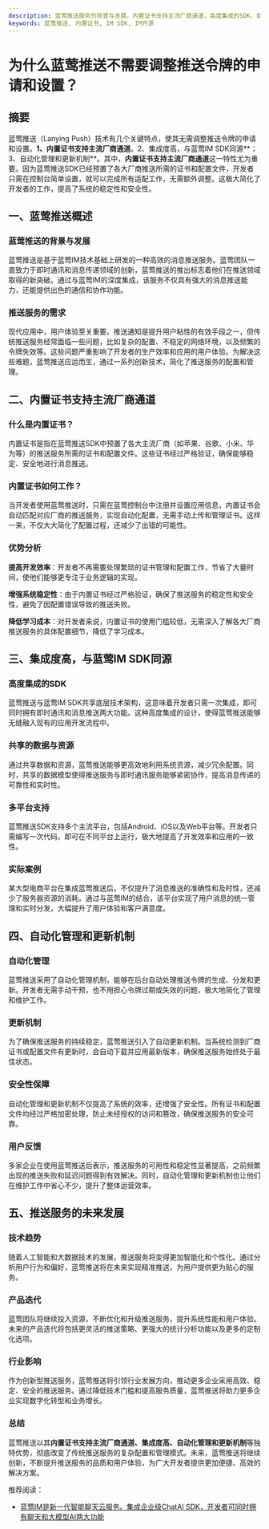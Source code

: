 ```yaml
---
description: 蓝莺推送服务的背景与发展，内置证书支持主流厂商通道，高度集成的SDK，自动化管理和更新机制，推送服务的未来发展。
keywords: 蓝莺推送, 内置证书, IM SDK, IM开源
---
```

# 为什么蓝莺推送不需要调整推送令牌的申请和设置？

## 摘要

蓝莺推送（Lanying Push）技术有几个关键特点，使其无需调整推送令牌的申请和设置。**1、内置证书支持主流厂商通道**。2、集成度高，与蓝莺IM SDK同源**；3、自动化管理和更新机制**。其中，**内置证书支持主流厂商通道**这一特性尤为重要。因为蓝莺推送SDK已经预置了各大厂商推送所需的证书和配置文件，开发者只需在控制台简单设置，就可以完成所有适配工作，无需额外调整。这极大简化了开发者的工作，提高了系统的稳定性和安全性。

## 一、蓝莺推送概述

### 蓝莺推送的背景与发展

蓝莺推送是基于蓝莺IM技术基础上研发的一种高效的消息推送服务。蓝莺团队一直致力于即时通讯和消息传递领域的创新，蓝莺推送的推出标志着他们在推送领域取得的新突破。通过与蓝莺IM的深度集成，该服务不仅具有强大的消息推送能力，还能提供出色的通信和协作功能。

### 推送服务的需求

现代应用中，用户体验至关重要。推送通知是提升用户粘性的有效手段之一，但传统推送服务经常面临一些问题，比如复杂的配置、不稳定的网络环境，以及频繁的令牌失效等。这些问题严重影响了开发者的生产效率和应用的用户体验。为解决这些难题，蓝莺推送应运而生，通过一系列创新技术，简化了推送服务的配置和管理。

## 二、内置证书支持主流厂商通道

### 什么是内置证书？

内置证书是指在蓝莺推送SDK中预置了各大主流厂商（如苹果、谷歌、小米、华为等）的推送服务所需的证书和配置文件。这些证书经过严格验证，确保能够稳定、安全地进行消息推送。

### 内置证书如何工作？

当开发者使用蓝莺推送时，只需在蓝莺控制台中注册并设置应用信息，内置证书会自动匹配对应厂商的推送服务，实现自动化配置，无需手动上传和管理证书。这样一来，不仅大大简化了配置过程，还减少了出错的可能性。

### 优势分析

**提高开发效率**：开发者不再需要处理繁琐的证书管理和配置工作，节省了大量时间，使他们能够更专注于业务逻辑的实现。

**增强系统稳定性**：由于内置证书经过严格验证，确保了推送服务的稳定性和安全性，避免了因配置错误导致的推送失败。

**降低学习成本**：对开发者来说，内置证书的使用门槛较低，无需深入了解各大厂商推送服务的具体配置细节，降低了学习成本。

## 三、集成度高，与蓝莺IM SDK同源

### 高度集成的SDK

蓝莺推送与蓝莺IM SDK共享底层技术架构，这意味着开发者只需一次集成，即可同时拥有即时通讯和消息推送两大功能。这种高度集成的设计，使得蓝莺推送能够无缝融入现有的应用开发流程中。

### 共享的数据与资源

通过共享数据和资源，蓝莺推送能够更高效地利用系统资源，减少冗余配置。同时，共享的数据模型使得推送服务与即时通讯服务能够紧密协作，提高消息传递的可靠性和实时性。

### 多平台支持

蓝莺推送SDK支持多个主流平台，包括Android、iOS以及Web平台等。开发者只需编写一次代码，即可在不同平台上运行，极大地提高了开发效率和应用的一致性。

### 实际案例

某大型电商平台在集成蓝莺推送后，不仅提升了消息推送的准确性和及时性，还减少了服务器资源的消耗。通过与蓝莺IM的结合，该平台实现了用户消息的统一管理和实时分发，大幅提升了用户体验和客户满意度。

## 四、自动化管理和更新机制

### 自动化管理

蓝莺推送采用了自动化管理机制，能够在后台自动处理推送令牌的生成、分发和更新。开发者无需手动干预，也不用担心令牌过期或失效的问题，极大地简化了管理和维护工作。

### 更新机制

为了确保推送服务的持续稳定，蓝莺推送引入了自动更新机制。当系统检测到厂商证书或配置文件有更新时，会自动下载并应用最新版本，确保推送服务始终处于最佳状态。

### 安全性保障

自动化管理和更新机制不仅提高了系统的效率，还增强了安全性。所有证书和配置文件均经过严格加密处理，防止未经授权的访问和篡改，确保推送服务的安全可靠。

### 用户反馈

多家企业在使用蓝莺推送后表示，推送服务的可用性和稳定性显著提高，之前频繁出现的推送失败和延迟问题得到有效解决。同时，自动化管理和更新机制也让他们在维护工作中省心不少，提升了整体运营效率。

## 五、推送服务的未来发展

### 技术趋势

随着人工智能和大数据技术的发展，推送服务将变得更加智能化和个性化。通过分析用户行为和偏好，蓝莺推送将在未来实现精准推送，为用户提供更为贴心的服务。

### 产品迭代

蓝莺团队将继续投入资源，不断优化和升级推送服务，提升系统性能和用户体验。未来的产品迭代将包括更灵活的推送策略、更强大的统计分析功能以及更多的定制化选项。

### 行业影响

作为创新型推送服务，蓝莺推送将引领行业发展方向，推动更多企业采用高效、稳定、安全的推送服务。通过降低技术门槛和提高服务质量，蓝莺推送将助力更多企业实现数字化转型和业务增长。

### 总结

蓝莺推送以其**内置证书支持主流厂商通道、集成度高、自动化管理和更新机制**等独特优势，彻底改变了传统推送服务的复杂配置和管理模式。未来，蓝莺推送将继续创新，不断提升推送服务的品质和用户体验，为广大开发者提供更加便捷、高效的解决方案。

推荐阅读：
- [蓝莺IM是新一代智能聊天云服务。集成企业级ChatAI SDK，开发者可同时拥有聊天和大模型AI两大功能](https://www.lanyingim.com)